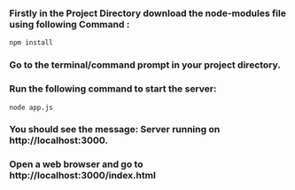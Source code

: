 ### Firstly in the Project Directory download the node-modules file using following Command :

``` npm install ```

### Go to the terminal/command prompt in your project directory.

### Run the following command to start the server:

``` node app.js ```

### You should see the message: Server running on http://localhost:3000.

### Open a web browser and go to http://localhost:3000/index.html
